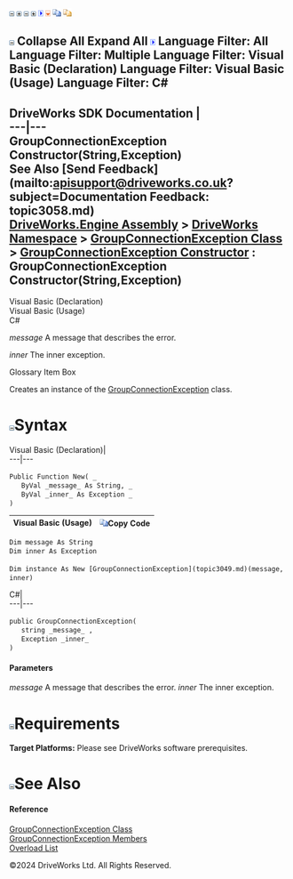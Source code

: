 ![](dotnetimages/collapse.gif) ![](dotnetimages/expand.gif) ![](dotnetimages/collapse.gif) ![](dotnetimages/expand.gif) ![](dotnetimages/drpdown.gif) ![](dotnetimages/drpdown_orange.gif) ![](dotnetimages/copycode.gif) ![](dotnetimages/copycodeHighlight.gif)

![](dotnetimages/collapse.gif) Collapse All Expand All ![](dotnetimages/drpdown.gif) Language Filter: All  Language Filter: Multiple  Language Filter: Visual Basic (Declaration) Language Filter: Visual Basic (Usage) Language Filter: C#  
---  
DriveWorks SDK Documentation  |   
---|---  
GroupConnectionException Constructor(String,Exception)   
See Also [Send Feedback](mailto:apisupport@driveworks.co.uk?subject=Documentation Feedback: topic3058.md)  
[DriveWorks.Engine Assembly](topic2156.md) > [DriveWorks Namespace](topic2159.md) > [GroupConnectionException Class](topic3049.md) > [GroupConnectionException Constructor](topic3055.md) : GroupConnectionException Constructor(String,Exception)  
---  
  
Visual Basic (Declaration)    
Visual Basic (Usage)    
C# 

_message_
    A message that describes the error.

_inner_
    The inner exception.

Glossary Item Box

Creates an instance of the [GroupConnectionException](topic3049.md) class. 

# ![](dotnetimages/collapse.gif)Syntax

Visual Basic (Declaration)|   
---|---  
      
    
    Public Function New( _
       ByVal _message_ As String, _
       ByVal _inner_ As Exception _
    )  
  
Visual Basic (Usage)| ![](dotnetimages/copycode.gif)Copy Code  
---|---  
      
    
    Dim message As String
    Dim inner As Exception
     
    Dim instance As New [GroupConnectionException](topic3049.md)(message, inner)  
  
C#|   
---|---  
      
    
    public GroupConnectionException( 
       string _message_ ,
       Exception _inner_
    )  
  
#### Parameters

 _message_
    A message that describes the error.
_inner_
    The inner exception.

# ![](dotnetimages/collapse.gif)Requirements

**Target Platforms:** Please see DriveWorks software prerequisites.

# ![](dotnetimages/collapse.gif)See Also

#### Reference

[GroupConnectionException Class](topic3049.md)   
[GroupConnectionException Members](topic3050.md)   
[Overload List](topic3055.md)

©2024 DriveWorks Ltd. All Rights Reserved.
